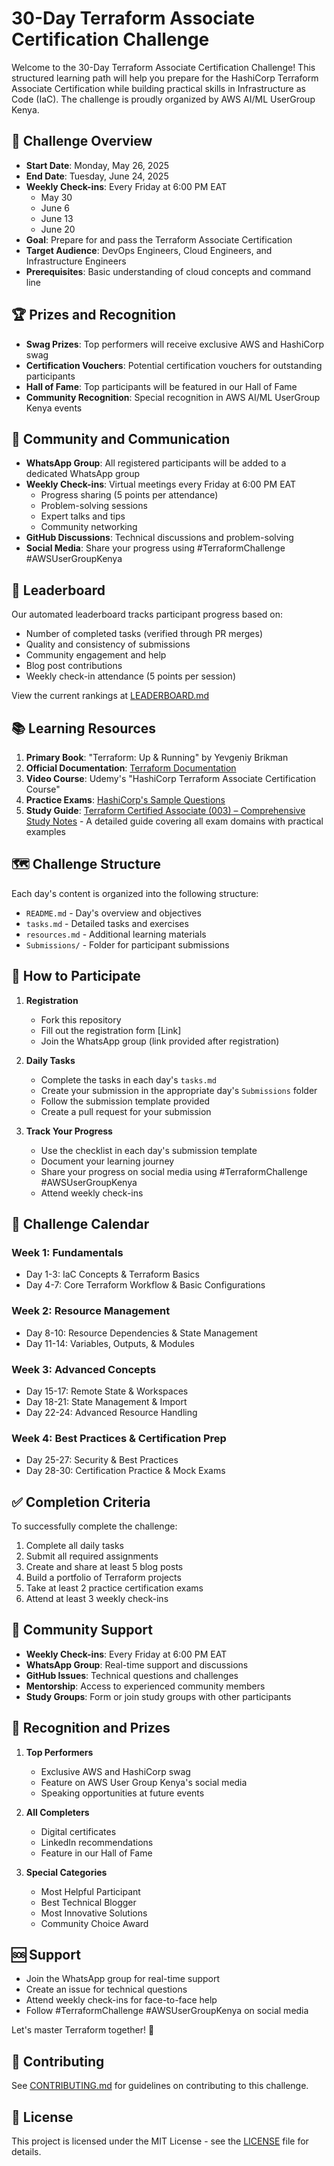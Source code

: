 # 30-Day Terraform Associate Certification Challenge

Welcome to the 30-Day Terraform Associate Certification Challenge! This structured learning path will help you prepare for the HashiCorp Terraform Associate Certification while building practical skills in Infrastructure as Code (IaC). The challenge is proudly organized by AWS AI/ML UserGroup Kenya.

## 🎯 Challenge Overview

- **Start Date**: Monday, May 26, 2025
- **End Date**: Tuesday, June 24, 2025
- **Weekly Check-ins**: Every Friday at 6:00 PM EAT
  - May 30
  - June 6
  - June 13
  - June 20
- **Goal**: Prepare for and pass the Terraform Associate Certification
- **Target Audience**: DevOps Engineers, Cloud Engineers, and Infrastructure Engineers
- **Prerequisites**: Basic understanding of cloud concepts and command line

## 🏆 Prizes and Recognition

- **Swag Prizes**: Top performers will receive exclusive AWS and HashiCorp swag
- **Certification Vouchers**: Potential certification vouchers for outstanding participants
- **Hall of Fame**: Top participants will be featured in our Hall of Fame
- **Community Recognition**: Special recognition in AWS AI/ML UserGroup Kenya events

## 📱 Community and Communication

- **WhatsApp Group**: All registered participants will be added to a dedicated WhatsApp group
- **Weekly Check-ins**: Virtual meetings every Friday at 6:00 PM EAT
  - Progress sharing (5 points per attendance)
  - Problem-solving sessions
  - Expert talks and tips
  - Community networking
- **GitHub Discussions**: Technical discussions and problem-solving
- **Social Media**: Share your progress using #TerraformChallenge #AWSUserGroupKenya

## 🏅 Leaderboard

Our automated leaderboard tracks participant progress based on:
- Number of completed tasks (verified through PR merges)
- Quality and consistency of submissions
- Community engagement and help
- Blog post contributions
- Weekly check-in attendance (5 points per session)

View the current rankings at [LEADERBOARD.md](LEADERBOARD.md)

## 📚 Learning Resources

1. **Primary Book**: "Terraform: Up & Running" by Yevgeniy Brikman
2. **Official Documentation**: [Terraform Documentation](https://www.terraform.io/docs)
3. **Video Course**: Udemy's "HashiCorp Terraform Associate Certification Course"
4. **Practice Exams**: [HashiCorp's Sample Questions](https://learn.hashicorp.com/tutorials/terraform/associate-questions)
5. **Study Guide**: [Terraform Certified Associate (003) – Comprehensive Study Notes](https://www.freecodecamp.org/news/terraform-certified-associate-003-study-notes/) - A detailed guide covering all exam domains with practical examples

## 🗺️ Challenge Structure

Each day's content is organized into the following structure:
- `README.md` - Day's overview and objectives
- `tasks.md` - Detailed tasks and exercises
- `resources.md` - Additional learning materials
- `Submissions/` - Folder for participant submissions

## 📝 How to Participate

1. **Registration**
   - Fork this repository
   - Fill out the registration form [Link]
   - Join the WhatsApp group (link provided after registration)

2. **Daily Tasks**
   - Complete the tasks in each day's `tasks.md`
   - Create your submission in the appropriate day's `Submissions` folder
   - Follow the submission template provided
   - Create a pull request for your submission

3. **Track Your Progress**
   - Use the checklist in each day's submission template
   - Document your learning journey
   - Share your progress on social media using #TerraformChallenge #AWSUserGroupKenya
   - Attend weekly check-ins

## 📅 Challenge Calendar

### Week 1: Fundamentals
- Day 1-3: IaC Concepts & Terraform Basics
- Day 4-7: Core Terraform Workflow & Basic Configurations

### Week 2: Resource Management
- Day 8-10: Resource Dependencies & State Management
- Day 11-14: Variables, Outputs, & Modules

### Week 3: Advanced Concepts
- Day 15-17: Remote State & Workspaces
- Day 18-21: State Management & Import
- Day 22-24: Advanced Resource Handling

### Week 4: Best Practices & Certification Prep
- Day 25-27: Security & Best Practices
- Day 28-30: Certification Practice & Mock Exams

## ✅ Completion Criteria

To successfully complete the challenge:
1. Complete all daily tasks
2. Submit all required assignments
3. Create and share at least 5 blog posts
4. Build a portfolio of Terraform projects
5. Take at least 2 practice certification exams
6. Attend at least 3 weekly check-ins

## 🤝 Community Support

- **Weekly Check-ins**: Every Friday at 6:00 PM EAT
- **WhatsApp Group**: Real-time support and discussions
- **GitHub Issues**: Technical questions and challenges
- **Mentorship**: Access to experienced community members
- **Study Groups**: Form or join study groups with other participants

## 🌟 Recognition and Prizes

1. **Top Performers**
   - Exclusive AWS and HashiCorp swag
   - Feature on AWS User Group Kenya's social media
   - Speaking opportunities at future events

2. **All Completers**
   - Digital certificates
   - LinkedIn recommendations
   - Feature in our Hall of Fame

3. **Special Categories**
   - Most Helpful Participant
   - Best Technical Blogger
   - Most Innovative Solutions
   - Community Choice Award

## 🆘 Support

- Join the WhatsApp group for real-time support
- Create an issue for technical questions
- Attend weekly check-ins for face-to-face help
- Follow #TerraformChallenge #AWSUserGroupKenya on social media

Let's master Terraform together! 💪

## 🤝 Contributing

See [CONTRIBUTING.md](CONTRIBUTING.md) for guidelines on contributing to this challenge.

## 📜 License

This project is licensed under the MIT License - see the [LICENSE](LICENSE) file for details.
